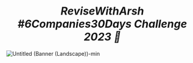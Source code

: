 _<h1 align="center"> ReviseWithArsh #6Companies30Days Challenge 2023 🚀</h1>_

![Untitled (Banner (Landscape))-min](https://user-images.githubusercontent.com/111368327/215514509-55fe3dbf-d567-46a8-938e-8fa6dd2afc72.png)

